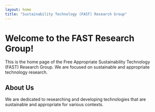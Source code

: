 ```yaml
---
layout: home
title: "Sustainability Technology (FAST) Research Group"
---
```


# Welcome to the FAST Research Group!

This is the home page of the Free Appropriate Sustainability Technology (FAST) Research Group. We are focused on sustainable and appropriate technology research.

## About Us

We are dedicated to researching and developing technologies that are sustainable and appropriate for various contexts.
